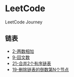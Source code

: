 # LeetCode
LeetCode Journey

## 链表
- [2-两数相加](https://github.com/YuYang-C/LeetCode/blob/master/Python/2-Add-Two-Numbers.py)
- [9-回文数](https://github.com/YuYang-C/LeetCode/blob/master/Python/9-palindrome-number.py)
- [21-合并2个有序链表](https://github.com/YuYang-C/LeetCode/blob/master/Python/21-merge-two-sorted-lists.py)
- [19-删除链表的倒数第N个节点](https://github.com/YuYang-C/LeetCode/blob/master/Python/19-Remove-Nth-Node-From-End-of-List.py)
